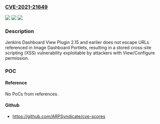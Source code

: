 ### [CVE-2021-21649](https://cve.mitre.org/cgi-bin/cvename.cgi?name=CVE-2021-21649)
![](https://img.shields.io/static/v1?label=Product&message=Jenkins%20Dashboard%20View%20Plugin&color=blue)
![](https://img.shields.io/static/v1?label=Version&message=n%2Fa&color=blue)
![](https://img.shields.io/static/v1?label=Vulnerability&message=n%2Fa&color=brighgreen)

### Description

Jenkins Dashboard View Plugin 2.15 and earlier does not escape URLs referenced in Image Dashboard Portlets, resulting in a stored cross-site scripting (XSS) vulnerability exploitable by attackers with View/Configure permission.

### POC

#### Reference
No PoCs from references.

#### Github
- https://github.com/ARPSyndicate/cve-scores

